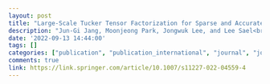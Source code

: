 ```yaml
---
layout: post
title: "Large-Scale Tucker Tensor Factorization for Sparse and Accurate Decomposition"
description: "Jun-Gi Jang, Moonjeong Park, Jongwuk Lee, and Lee Sael<br>Journal of Supercomputing, 2022"
date: '2022-09-13 14:44:00'
tags: []
categories: ["publication", "publication_international", "journal", "journal_international"]
comments: true
link: https://link.springer.com/article/10.1007/s11227-022-04559-4
---
```

